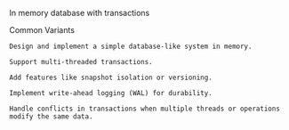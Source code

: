 In memory database with transactions

Common Variants 

    Design and implement a simple database-like system in memory.

    Support multi-threaded transactions.

    Add features like snapshot isolation or versioning.

    Implement write-ahead logging (WAL) for durability.

    Handle conflicts in transactions when multiple threads or operations modify the same data.
